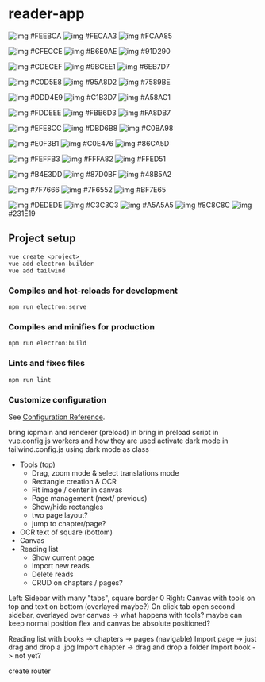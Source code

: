 # reader-app

![img](https://via.placeholder.com/15/FEEBCA?text=%20) #FEEBCA
![img](https://via.placeholder.com/15/FECAA3?text=%20) #FECAA3
![img](https://via.placeholder.com/15/FCAA85?text=%20) #FCAA85

![img](https://via.placeholder.com/15/CFECCE?text=%20) #CFECCE
![img](https://via.placeholder.com/15/B6E0AE?text=%20) #B6E0AE
![img](https://via.placeholder.com/15/91D290?text=%20) #91D290

![img](https://via.placeholder.com/15/CDECEF?text=%20) #CDECEF
![img](https://via.placeholder.com/15/9BCEE1?text=%20) #9BCEE1
![img](https://via.placeholder.com/15/6EB7D7?text=%20) #6EB7D7

![img](https://via.placeholder.com/15/C0D5E8?text=%20) #C0D5E8
![img](https://via.placeholder.com/15/95A8D2?text=%20) #95A8D2
![img](https://via.placeholder.com/15/7589BE?text=%20) #7589BE

![img](https://via.placeholder.com/15/DDD4E9?text=%20) #DDD4E9
![img](https://via.placeholder.com/15/C1B3D7?text=%20) #C1B3D7
![img](https://via.placeholder.com/15/A58AC1?text=%20) #A58AC1

![img](https://via.placeholder.com/15/FDDEEE?text=%20) #FDDEEE
![img](https://via.placeholder.com/15/FBB6D3?text=%20) #FBB6D3
![img](https://via.placeholder.com/15/FA8DB7?text=%20) #FA8DB7

![img](https://via.placeholder.com/15/EFE8CC?text=%20) #EFE8CC
![img](https://via.placeholder.com/15/DBD6B8?text=%20) #DBD6B8
![img](https://via.placeholder.com/15/C0BA98?text=%20) #C0BA98

![img](https://via.placeholder.com/15/E0F3B1?text=%20) #E0F3B1
![img](https://via.placeholder.com/15/C0E476?text=%20) #C0E476
![img](https://via.placeholder.com/15/86CA5D?text=%20) #86CA5D

![img](https://via.placeholder.com/15/FEFFB3?text=%20) #FEFFB3
![img](https://via.placeholder.com/15/FFFA82?text=%20) #FFFA82
![img](https://via.placeholder.com/15/FFED51?text=%20) #FFED51

![img](https://via.placeholder.com/15/B4E3DD?text=%20) #B4E3DD
![img](https://via.placeholder.com/15/87D0BF?text=%20) #87D0BF
![img](https://via.placeholder.com/15/48B5A2?text=%20) #48B5A2

![img](https://via.placeholder.com/15/7F7666?text=%20) #7F7666
![img](https://via.placeholder.com/15/7F6552?text=%20) #7F6552
![img](https://via.placeholder.com/15/BF7E65?text=%20) #BF7E65

![img](https://via.placeholder.com/15/DEDEDE?text=%20) #DEDEDE
![img](https://via.placeholder.com/15/C3C3C3?text=%20) #C3C3C3
![img](https://via.placeholder.com/15/A5A5A5?text=%20) #A5A5A5
![img](https://via.placeholder.com/15/8C8C8C?text=%20) #8C8C8C
![img](https://via.placeholder.com/15/231E19?text=%20) #231E19



## Project setup
```
vue create <project>
vue add electron-builder
vue add tailwind
```

### Compiles and hot-reloads for development
```
npm run electron:serve
```

### Compiles and minifies for production
```
npm run electron:build
```

### Lints and fixes files
```
npm run lint
```

### Customize configuration
See [Configuration Reference](https://cli.vuejs.org/config/).

bring icpmain and renderer (preload) in
bring in preload script in vue.config.js
workers and how they are used
activate dark mode in tailwind.config.js using dark mode as class

- Tools (top)
  - Drag, zoom mode & select translations mode
  - Rectangle creation & OCR
  - Fit image / center in canvas
  - Page management (next/ previous)
  - Show/hide rectangles
  - two page layout?
  - jump to chapter/page?
- OCR text of square (bottom)
- Canvas
- Reading list
  - Show current page
  - Import new reads
  - Delete reads
  - CRUD on chapters / pages?

Left: Sidebar with many "tabs", square border 0
Right: Canvas with tools on top and text on bottom (overlayed maybe?)
On click tab open second sidebar, overlayed over canvas 
-> what happens with tools? maybe can keep normal position flex and canvas be absolute positioned?
  

  Reading list with books -> chapters -> pages (navigable)
  Import page -> just drag and drop a .jpg
  Import chapter -> drag and drop a folder
  Import book -> not yet? 

  create router